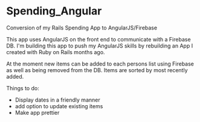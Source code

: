 Spending_Angular
================

Conversion of my Rails Spending App to AngularJS/Firebase


This app uses AngularJS on the front end to communicate with a Firebase DB. I'm building this app to push my 
AngularJS skills by rebuilding an App I created with Ruby on Rails months ago.


At the moment new items can be added to each persons list using Firebase as well as being removed from the DB. Items are sorted by most recently added.

Things to do:

- Display dates in a friendly manner
- add option to update existing items
- Make app prettier
